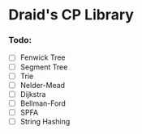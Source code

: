 # Draid's CP Library

### Todo:
- [ ] Fenwick Tree
- [ ] Segment Tree
- [ ] Trie
- [ ] Nelder-Mead
- [ ] Dijkstra
- [ ] Bellman-Ford
- [ ] SPFA
- [ ] String Hashing
